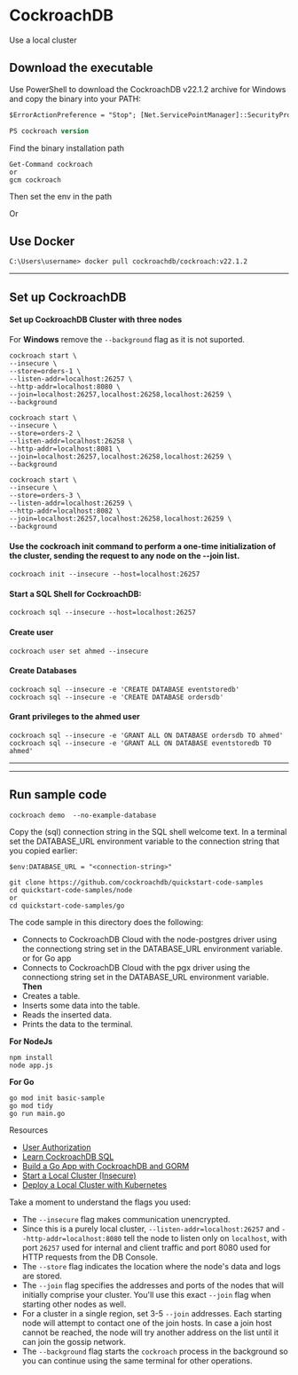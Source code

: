 # CockroachDB
Use a local cluster
## Download the executable

Use PowerShell to download the CockroachDB v22.1.2 archive for Windows and copy the binary into your PATH:
```ps
$ErrorActionPreference = "Stop"; [Net.ServicePointManager]::SecurityProtocol = [Net.SecurityProtocolType]::Tls12;$ProgressPreference = 'SilentlyContinue'; $null = New-Item -Type Directory -Force $env:appdata/cockroach; Invoke-WebRequest -Uri https://binaries.cockroachdb.com/cockroach-v22.1.2.windows-6.2-amd64.zip -OutFile cockroach.zip; Expand-Archive -Force -Path cockroach.zip; Copy-Item -Force "cockroach/cockroach-v22.1.2.windows-6.2-amd64/cockroach.exe" -Destination $env:appdata/cockroach; $Env:PATH += ";$env:appdata/cockroach"

```
```ps
PS cockroach version
```

Find the binary installation path
```
Get-Command cockroach
or
gcm cockroach
```
Then set the env in the path

 Or 
 ## Use Docker
 ```
 C:\Users\username> docker pull cockroachdb/cockroach:v22.1.2
 ```
 

----------------------------------------------------------------------------

## Set up CockroachDB 

#### Set up CockroachDB  Cluster with three nodes

For **Windows** remove the `--background` flag as it is not suported.

```
cockroach start \
--insecure \
--store=orders-1 \
--listen-addr=localhost:26257 \
--http-addr=localhost:8080 \
--join=localhost:26257,localhost:26258,localhost:26259 \
--background
```

```
cockroach start \
--insecure \
--store=orders-2 \
--listen-addr=localhost:26258 \
--http-addr=localhost:8081 \
--join=localhost:26257,localhost:26258,localhost:26259 \
--background
```
```
cockroach start \
--insecure \
--store=orders-3 \
--listen-addr=localhost:26259 \
--http-addr=localhost:8082 \
--join=localhost:26257,localhost:26258,localhost:26259 \
--background
```

#### Use the cockroach init command to perform a one-time initialization of the cluster, sending the request to any node on the --join list.
```
cockroach init --insecure --host=localhost:26257
```

#### Start a SQL Shell for CockroachDB:
```
cockroach sql --insecure --host=localhost:26257
```

#### Create user
```
cockroach user set ahmed --insecure
```

#### Create Databases
```
cockroach sql --insecure -e 'CREATE DATABASE eventstoredb'
cockroach sql --insecure -e 'CREATE DATABASE ordersdb'
```

#### Grant privileges to the ahmed user
```
cockroach sql --insecure -e 'GRANT ALL ON DATABASE ordersdb TO ahmed'
cockroach sql --insecure -e 'GRANT ALL ON DATABASE eventstoredb TO ahmed'
```
---------------------------------------------------
----------------------------------------------------
## Run sample code

```
cockroach demo  --no-example-database
```
Copy the (sql) connection string in the SQL shell welcome text.
In a terminal set the DATABASE_URL environment variable to the connection string that you copied earlier:
```
$env:DATABASE_URL = "<connection-string>"
```
```
git clone https://github.com/cockroachdb/quickstart-code-samples
cd quickstart-code-samples/node
or
cd quickstart-code-samples/go
```
The code sample in this directory does the following:

- Connects to CockroachDB Cloud with the node-postgres driver using the connectiong string set in the DATABASE_URL environment variable.
or for Go app
- Connects to CockroachDB Cloud with the pgx driver using the connectiong string set in the DATABASE_URL environment variable.
**Then**
- Creates a table.
- Inserts some data into the table.
- Reads the inserted data.
- Prints the data to the terminal.

**For NodeJs**
```
npm install
node app.js
```
**For Go**
```
go mod init basic-sample
go mod tidy
go run main.go
```
Resources
- [User Authorization](https://www.cockroachlabs.com/docs/cockroachcloud/user-authorization?filters=client)
- [Learn CockroachDB SQL](https://www.cockroachlabs.com/docs/cockroachcloud/learn-cockroachdb-sql)
- [Build a Go App with CockroachDB and GORM](https://www.cockroachlabs.com/docs/v22.1/build-a-go-app-with-cockroachdb-gorm?filters=local)
- [Start a Local Cluster (Insecure)](https://www.cockroachlabs.com/docs/v22.1/start-a-local-cluster)
- [Deploy a Local Cluster with Kubernetes](https://www.cockroachlabs.com/docs/v22.1/orchestrate-a-local-cluster-with-kubernetes?filters=helm)

Take a moment to understand the flags you used:

- The `--insecure` flag makes communication unencrypted.
- Since this is a purely local cluster, `--listen-addr=localhost:26257` and `--http-addr=localhost:8080` tell the node to listen only on `localhost`, with port `26257` used for internal and client traffic and port 8080 used for HTTP requests from the DB Console.
- The `--store` flag indicates the location where the node's data and logs are stored.
- The `--join` flag specifies the addresses and ports of the nodes that will initially comprise your cluster. You'll use this exact `--join` flag when starting other nodes as well.
- For a cluster in a single region, set 3-5 `--join` addresses. Each starting node will attempt to contact one of the join hosts. In case a join host cannot be reached, the node will try another address on the list until it can join the gossip network.
- The `--background` flag starts the `cockroach` process in the background so you can continue using the same terminal for other operations.

